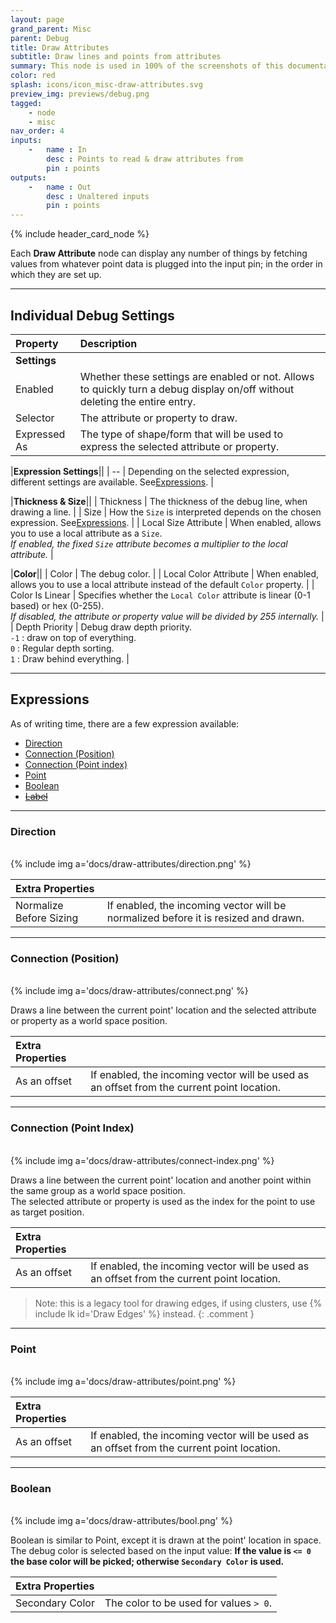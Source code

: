 ```yaml
---
layout: page
grand_parent: Misc
parent: Debug
title: Draw Attributes
subtitle: Draw lines and points from attributes
summary: This node is used in 100% of the screenshots of this documentation.
color: red
splash: icons/icon_misc-draw-attributes.svg
preview_img: previews/debug.png
tagged: 
    - node
    - misc
nav_order: 4
inputs:
    -   name : In
        desc : Points to read & draw attributes from
        pin : points
outputs:
    -   name : Out
        desc : Unaltered inputs
        pin : points
---
```


{% include header_card_node %}

Each **Draw Attribute** node can display any number of things by fetching values from whatever point data is plugged into the input pin; in the order in which they are set up.

---
## Individual Debug Settings

| Property       | Description          |
|:-------------|:------------------|
|**Settings**||
| Enabled           | Whether these settings are enabled or not. Allows to quickly turn a debug display on/off without deleting the entire entry. |
| Selector          | The attribute or property to draw. |
| Expressed As          | The type of shape/form that will be used to express the selected attribute or property. |

|**Expression Settings**||
| --          | Depending on the selected expression, different settings are available. See[Expressions](#expressions). |

|**Thickness & Size**||
| Thickness          | The thickness of the debug line, when drawing a line. |
| Size          | How the `Size` is interpreted depends on the chosen expression. See[Expressions](#expressions). |
| Local Size Attribute          | When enabled, allows you to use a local attribute as a `Size`.<br>*If enabled, the fixed `Size` attribute becomes a multiplier to the local attribute.* |

|**Color**||
| Color          | The debug color. |
| Local Color Attribute          | When enabled, allows you to use a local attribute instead of the default `Color` property. |
| Color Is Linear          | Specifies whether the `Local Color` attribute is linear (0-1 based) or hex (0-255).<br>*If disabled, the attribute or property value will be divided by 255 internally.* |
| Depth Priority          | Debug draw depth priority. <br>`-1` : draw on top of everything.<br>`0` : Regular depth sorting.<br>`1` : Draw behind everything. |

---
## Expressions

As of writing time, there are a few expression available:
- [Direction](#direction)
- [Connection (Position)](#connection-position)
- [Connection (Point index)](#connection-point-index)
- [Point](#point)
- [Boolean](#boolean)
- ~~[Label](#label)~~

---
### Direction
<br>
{% include img a='docs/draw-attributes/direction.png' %} 

|**Extra Properties**||
|:-------------|:------------------|
| Normalize Before Sizing           | If enabled, the incoming vector will be normalized before it is resized and drawn. |

---
### Connection (Position)
<br>
{% include img a='docs/draw-attributes/connect.png' %} 

Draws a line between the current point' location and the selected attribute or property as a world space position.

|**Extra Properties**||
|:-------------|:------------------|
| As an offset           | If enabled, the incoming vector will be used as an offset from the current point location. |

---
### Connection (Point Index)
<br>
{% include img a='docs/draw-attributes/connect-index.png' %}  

Draws a line between the current point' location and another point within the same group as a world space position.  
The selected attribute or property is used as the index for the point to use as target position.

|**Extra Properties**||
|:-------------|:------------------|
| As an offset           | If enabled, the incoming vector will be used as an offset from the current point location. |

> Note: this is a legacy tool for drawing edges, if using clusters, use {% include lk id='Draw Edges' %} instead.
{: .comment }

---
### Point
<br>
{% include img a='docs/draw-attributes/point.png' %} 

|**Extra Properties**||
|:-------------|:------------------|
| As an offset           | If enabled, the incoming vector will be used as an offset from the current point location. |

---
### Boolean
<br>
{% include img a='docs/draw-attributes/bool.png' %} 

Boolean is similar to Point, except it is drawn at the point' location in space.  
The debug color is selected based on the input value: **If the value is `<= 0` the base color will be picked; otherwise `Secondary Color` is used.**

|**Extra Properties**||
|:-------------|:------------------|
| Secondary Color           | The color to be used for values `> 0`. |
